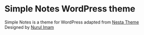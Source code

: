 Simple Notes WordPress theme
===============

Simple Notes is a theme for WordPress adapted from [Nesta Theme](http://www.nurulimam.com) Designed by
[Nurul Imam](http://www.nurulimam.com)
